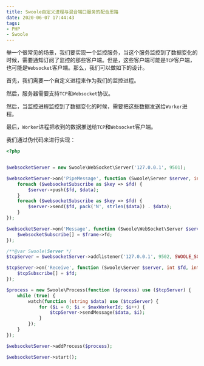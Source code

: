 ```yaml
---
title: Swoole自定义进程与混合端口服务的配合思路
date: 2020-06-07 17:44:43
tags:
- PHP
- Swoole
---
```


举一个很常见的场景，我们要实现一个监控服务，当这个服务监控到了数据变化的时候，需要通知订阅了监控的那些客户端。但是，这些客户端可能是`TCP`客户端，也可能是`Websocket`客户端。那么，我们可以做如下的设计。

首先，我们需要一个自定义进程来作为我们的监控进程。

然后，服务器需要支持`TCP`和`Websocket`协议。

然后，当监控进程监控到了数据变化的时候，需要把这些数据发送给`Worker`进程。

最后，`Worker`进程把收到的数据推送给`TCP`和`Websocket`客户端。

我们通过伪代码来进行实现：


```php
<?php


$websocketServer = new Swoole\WebSocket\Server('127.0.0.1', 9501);

$websocketServer->on('PipeMessage', function (Swoole\Server $server, int $srcWorkerID, string $data) {
    foreach ($websocketSubscribe as $key => $fd) {
        $server->push($fd, $data);
    }
    foreach ($websocketSubscribe as $key => $fd) {
        $server->send($fd, pack('N', strlen($data)) . $data);
    }
});

$websocketServer->on('Message', function (Swoole\WebSocket\Server $server, Swoole\WebSocket\Frame $frame) {
    $websocketSubscribe[] = $frame->fd;
});

/**@var Swoole\Server */
$tcpServer = $websocketServer->addlistener('127.0.0.1', 9502, SWOOLE_SOCK_TCP);

$tcpServer->on('Receive', function (Swoole\Server $server, int $fd, int $reactorID, string $data) {
    $tcpSubscribe[] = $fd;
});

$process = new Swoole\Process(function ($process) use ($tcpServer) {
    while (true) {
        watch(function (string $data) use ($tcpServer) {
            for ($i = 0; $i < $maxWorkerId; $i++) {
                $tcpServer->sendMessage($data, $i);
            }
        });
    }
});

$websocketServer->addProcess($process);

$websocketServer->start();
```
